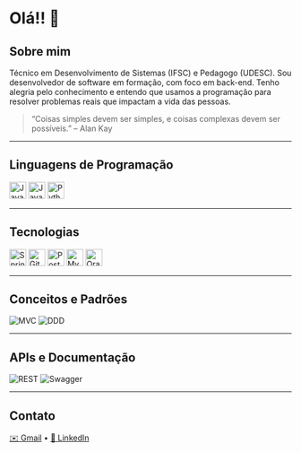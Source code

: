 # Olá!! 👋

## Sobre mim
Técnico em Desenvolvimento de Sistemas (IFSC) e Pedagogo (UDESC). Sou desenvolvedor de software em formação, com foco em back-end. Tenho alegria pelo conhecimento e entendo que usamos a programação para resolver problemas reais que impactam a vida das pessoas.

> “Coisas simples devem ser simples, e coisas complexas devem ser possíveis.” – Alan Kay

---

## Linguagens de Programação
<img alt="Java" src="https://cdn.jsdelivr.net/gh/devicons/devicon@latest/icons/java/java-original-wordmark.svg" height="30"> <img alt="JavaScript" src="https://cdn.jsdelivr.net/gh/devicons/devicon@latest/icons/javascript/javascript-original.svg" height="30"> <img alt="Python" src="https://cdn.jsdelivr.net/gh/devicons/devicon@latest/icons/python/python-original-wordmark.svg" height="30">

---

## Tecnologias
<img alt="Spring" src="https://cdn.jsdelivr.net/gh/devicons/devicon@latest/icons/spring/spring-original-wordmark.svg" height="30"> <img alt="Git" src="https://cdn.jsdelivr.net/gh/devicons/devicon@latest/icons/git/git-original-wordmark.svg" height="30"> <img alt="PostgreSQL" src="https://cdn.jsdelivr.net/gh/devicons/devicon@latest/icons/postgresql/postgresql-original-wordmark.svg" height="30"> <img alt="MySQL" src="https://cdn.jsdelivr.net/gh/devicons/devicon@latest/icons/mysql/mysql-original-wordmark.svg" height="30"> <img alt="Oracle" src="https://cdn.jsdelivr.net/gh/devicons/devicon@latest/icons/oracle/oracle-original.svg" height="30">

---

## Conceitos e Padrões
![MVC](https://img.shields.io/badge/Pattern-MVC-blue)
![DDD](https://img.shields.io/badge/Domain-Driven%20Design-green)

---

## APIs e Documentação
![REST](https://img.shields.io/badge/API-REST-ff69b4)
![Swagger](https://img.shields.io/badge/Docs-Swagger-brightgreen)

---

## Contato
[✉️ Gmail](mailto:lucas.zimmr@gmail.com) • [🔗 LinkedIn](https://www.linkedin.com/in/lucas-zimmermann-dev/)

